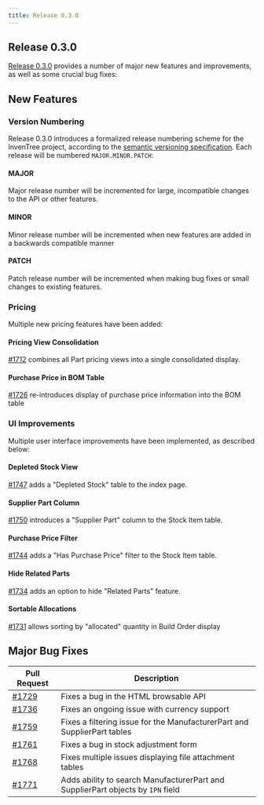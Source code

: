 ```yaml
---
title: Release 0.3.0
---
```


## Release 0.3.0

[Release 0.3.0](https://github.com/inventree/InvenTree/releases/tag/0.3.0) provides a number of major new features and improvements, as well as some crucial bug fixes:

## New Features

### Version Numbering

Release 0.3.0 introduces a formalized release numbering scheme for the InvenTree project, according to the [semantic versioning specification](https://semver.org/). Each release will be numbered `MAJOR.MINOR.PATCH`:

#### MAJOR

Major release number will be incremented for large, incompatible changes to the API or other features.

#### MINOR

Minor release number will be incremented when new features are added in a backwards compatible manner

#### PATCH

Patch release number will be incremented when making bug fixes or small changes to existing features.

### Pricing

Multiple new pricing features have been added:

#### Pricing View Consolidation

[#1712](https://github.com/inventree/InvenTree/pull/1712) combines all Part pricing views into a single consolidated display.

#### Purchase Price in BOM Table

[#1726](https://github.com/inventree/InvenTree/pull/1726) re-introduces display of purchase price information into the BOM table

### UI Improvements

Multiple user interface improvements have been implemented, as described below:

#### Depleted Stock View

[#1747](https://github.com/inventree/InvenTree/pull/1747) adds a "Depleted Stock" table to the index page.

#### Supplier Part Column

[#1750](https://github.com/inventree/InvenTree/pull/1750) introduces a "Supplier Part" column to the Stock Item table.

#### Purchase Price Filter

[#1744](https://github.com/inventree/InvenTree/pull/1744) adds a "Has Purchase Price" filter to the Stock Item table.

#### Hide Related Parts

[#1734](https://github.com/inventree/InvenTree/pull/1734) adds an option to hide "Related Parts" feature.

#### Sortable Allocations

[#1731](https://github.com/inventree/InvenTree/pull/1731) allows sorting by "allocated" quantity in Build Order display

## Major Bug Fixes

| Pull Request | Description |
| --- | --- |
| [#1729](https://github.com/inventree/InvenTree/pull/1729) | Fixes a bug in the HTML browsable API |
| [#1736](https://github.com/inventree/InvenTree/pull/1736) | Fixes an ongoing issue with currency support |
| [#1759](https://github.com/inventree/InvenTree/pull/1759) | Fixes a filtering issue for the ManufacturerPart and SupplierPart tables |
| [#1761](https://github.com/inventree/InvenTree/pull/1761) | Fixes a bug in stock adjustment form |
| [#1768](https://github.com/inventree/InvenTree/pull/1768) | Fixes multiple issues displaying file attachment tables |
| [#1771](https://github.com/inventree/InvenTree/pull/1771) | Adds ability to search ManufacturerPart and SupplierPart objects by `IPN` field |
